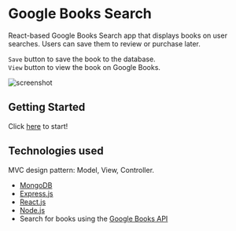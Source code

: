 # Google Books Search
React-based Google Books Search app that displays books on user searches. Users can save them to review or purchase later. 

`Save` button to save the book to the database.<br>
`View` button to view the book on Google Books.

![screenshot](client/public/images/screenshot.gif)

## Getting Started
Click <a href="https://protected-plateau-29173.herokuapp.com/">here</a> to start!


## Technologies used

MVC design pattern: Model, View, Controller.

- [MongoDB](mongodb.com)
- [Express.js](https://expressjs.com)
- [React.js](https://reactjs.org/)
- [Node.js](https://nodejs.org/en/)
- Search for books using the [Google Books API](https://developers.google.com/books/)



